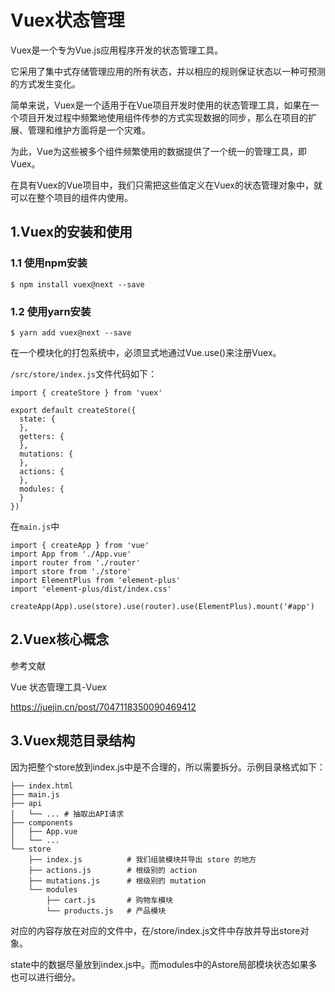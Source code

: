 # Vuex状态管理

Vuex是一个专为Vue.js应用程序开发的状态管理工具。

它采用了集中式存储管理应用的所有状态，并以相应的规则保证状态以一种可预测的方式发生变化。



简单来说，Vuex是一个适用于在Vue项目开发时使用的状态管理工具，如果在一个项目开发过程中频繁地使用组件传参的方式实现数据的同步，那么在项目的扩展、管理和维护方面将是一个灾难。

为此，Vue为这些被多个组件频繁使用的数据提供了一个统一的管理工具，即Vuex。



在具有Vuex的Vue项目中，我们只需把这些值定义在Vuex的状态管理对象中，就可以在整个项目的组件内使用。

## 1.Vuex的安装和使用

### 1.1 使用npm安装

```shell
$ npm install vuex@next --save
```



### 1.2 使用yarn安装

```shell
$ yarn add vuex@next --save
```



在一个模块化的打包系统中，必须显式地通过Vue.use()来注册Vuex。

`/src/store/index.js`文件代码如下：

```
import { createStore } from 'vuex'

export default createStore({
  state: {
  },
  getters: {
  },
  mutations: {
  },
  actions: {
  },
  modules: {
  }
})
```

在`main.js`中

```
import { createApp } from 'vue'
import App from './App.vue'
import router from './router'
import store from './store'
import ElementPlus from 'element-plus'
import 'element-plus/dist/index.css'

createApp(App).use(store).use(router).use(ElementPlus).mount('#app')
```

## 2.Vuex核心概念

参考文献

Vue 状态管理工具-Vuex

https://juejin.cn/post/7047118350090469412



## 3.Vuex规范目录结构

因为把整个store放到index.js中是不合理的，所以需要拆分。示例目录格式如下：

```
├── index.html
├── main.js
├── api
│   └── ... # 抽取出API请求
├── components
│   ├── App.vue
│   └── ...
└── store
    ├── index.js          # 我们组装模块并导出 store 的地方
    ├── actions.js        # 根级别的 action
    ├── mutations.js      # 根级别的 mutation
    └── modules
        ├── cart.js       # 购物车模块
        └── products.js   # 产品模块
```



对应的内容存放在对应的文件中，在/store/index.js文件中存放并导出store对象。

state中的数据尽量放到index.js中。而modules中的Astore局部模块状态如果多也可以进行细分。

















